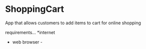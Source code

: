 # ShoppingCart
App that allows customers to add items to cart for online shopping

requirements...
*internet
* web browser - 

